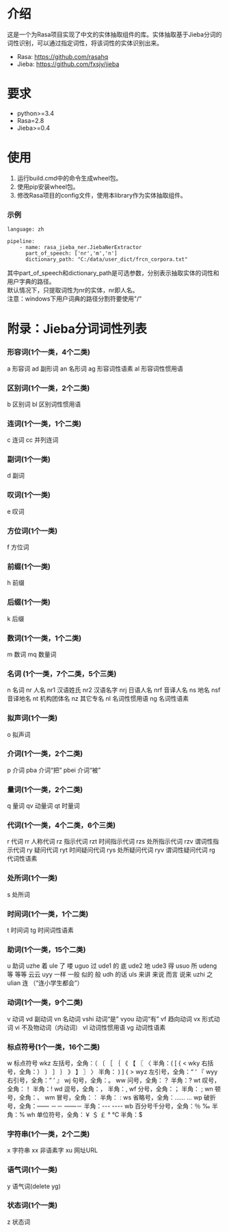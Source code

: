 # 介绍
这是一个为Rasa项目实现了中文的实体抽取组件的库。实体抽取基于Jieba分词的词性识别，可以通过指定词性，将该词性的实体识别出来。
* Rasa: https://github.com/rasahq
* Jieba: https://github.com/fxsjy/jieba

# 要求
* python>=3.4
* Rasa=2.8
* Jieba>=0.4

# 使用
1. 运行build.cmd中的命令生成wheel包。
3. 使用pip安装wheel包。
3. 修改Rasa项目的config文件，使用本library作为实体抽取组件。
### 示例
```
language: zh

pipeline:
    - name: rasa_jieba_ner.JiebaNerExtractor
      part_of_speech: ['nr','m','n']
      dictionary_path: "C:/data/user_dict/frcn_corpora.txt"
 ```
其中part_of_speech和dictionary_path是可选参数，分别表示抽取实体的词性和用户字典的路径。  
默认情况下，只提取词性为nr的实体，nr即人名。  
注意：windows下用户词典的路径分割符要使用"/"

# 附录：Jieba分词词性列表

### 形容词(1个一类，4个二类)
a 形容词
ad 副形词
an 名形词
ag 形容词性语素
al 形容词性惯用语

### 区别词(1个一类，2个二类)
b 区别词
bl 区别词性惯用语

### 连词(1个一类，1个二类)
c 连词
cc 并列连词

### 副词(1个一类)
d 副词

### 叹词(1个一类)
e 叹词

### 方位词(1个一类)
f 方位词

### 前缀(1个一类)
h 前缀

### 后缀(1个一类)
k 后缀

### 数词(1个一类，1个二类)
m 数词
mq 数量词

### 名词 (1个一类，7个二类，5个三类)
n 名词
nr 人名
nr1 汉语姓氏
nr2 汉语名字
nrj 日语人名
nrf 音译人名
ns 地名
nsf 音译地名
nt 机构团体名
nz 其它专名
nl 名词性惯用语
ng 名词性语素

### 拟声词(1个一类)
o 拟声词

### 介词(1个一类，2个二类)
p 介词
pba 介词“把”
pbei 介词“被”

### 量词(1个一类，2个二类)
q 量词
qv 动量词
qt 时量词

### 代词(1个一类，4个二类，6个三类)
r 代词
rr 人称代词
rz 指示代词
rzt 时间指示代词
rzs 处所指示代词
rzv 谓词性指示代词
ry 疑问代词
ryt 时间疑问代词
rys 处所疑问代词
ryv 谓词性疑问代词
rg 代词性语素

### 处所词(1个一类)
s 处所词

### 时间词(1个一类，1个二类)
t 时间词
tg 时间词性语素

### 助词(1个一类，15个二类)
u 助词
uzhe 着
ule 了 喽
uguo 过
ude1 的 底
ude2 地
ude3 得
usuo 所
udeng 等 等等 云云
uyy 一样 一般 似的 般
udh 的话
uls 来讲 来说 而言 说来
uzhi 之
ulian 连 （“连小学生都会”）

### 动词(1个一类，9个二类)
v 动词
vd 副动词
vn 名动词
vshi 动词“是”
vyou 动词“有”
vf 趋向动词
vx 形式动词
vi 不及物动词（内动词）
vl 动词性惯用语
vg 动词性语素

### 标点符号(1个一类，16个二类)
w 标点符号
wkz 左括号，全角：（ 〔 ［ ｛ 《 【 〖 〈 半角：( [ { <
wky 右括号，全角：） 〕 ］ ｝ 》 】 〗 〉 半角： ) ] { >
wyz 左引号，全角：“ ‘ 『
wyy 右引号，全角：” ’ 』
wj 句号，全角：。
ww 问号，全角：？ 半角：?
wt 叹号，全角：！ 半角：!
wd 逗号，全角：， 半角：,
wf 分号，全角：； 半角： ;
wn 顿号，全角：、
wm 冒号，全角：： 半角： :
ws 省略号，全角：…… …
wp 破折号，全角：—— －－ ——－ 半角：--- ----
wb 百分号千分号，全角：％ ‰ 半角：%
wh 单位符号，全角：￥ ＄ ￡ ° ℃ 半角：$

### 字符串(1个一类，2个二类)
x 字符串
xx 非语素字
xu 网址URL

### 语气词(1个一类)
y 语气词(delete yg)

### 状态词(1个一类)
z 状态词
